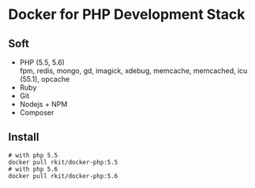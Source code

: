 # Docker for PHP Development Stack

## Soft

- PHP (5.5, 5.6)  
  fpm, redis, mongo, gd, imagick, xdebug, memcache, memcached, icu (55.1), opcache
- Ruby
- Git
- Nodejs + NPM
- Composer

## Install

```shell
# with php 5.5
docker pull rkit/docker-php:5.5
# with php 5.6
docker pull rkit/docker-php:5.6
```

